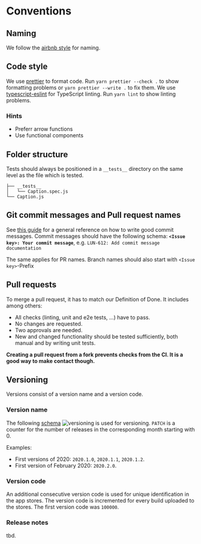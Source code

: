 # Conventions

## Naming

We follow the [airbnb style](https://github.com/airbnb/javascript/tree/master/react) for naming.

## Code style

We use [prettier](https://prettier.io) to format code. Run `yarn prettier --check .` to show formatting problems or `yarn prettier --write .` to fix them.
We use [typescript-eslint](https://github.com/typescript-eslint/typescript-eslint) for TypeScript linting. Run `yarn lint` to show linting problems.

### Hints

- Preferr arrow functions
- Use functional components

## Folder structure

Tests should always be positioned in a `__tests__` directory on the same level as the file which is tested.

```
├── __tests__
│   └── Caption.spec.js
└── Caption.js
```

## Git commit messages and Pull request names

See [this guide](https://github.com/erlang/otp/wiki/Writing-good-commit-messages) for a general reference on how to write
good commit messages.
Commit messages should have the following schema:
**`<Issue key>: Your commit message`**, e.g. `LUN-612: Add commit message documentation`

The same applies for PR names. Branch names should also start with `<Issue key>`-Prefix

## Pull requests

To merge a pull request, it has to match our Definition of Done. It includes among others:

- All checks (linting, unit and e2e tests, ...) have to pass.
- No changes are requested.
- Two approvals are needed.
- New and changed functionality should be tested sufficiently, both manual and by writing unit tests.

**Creating a pull request from a fork prevents checks from the CI. It is a good way to make contact though.**

## Versioning

Versions consist of a version name and a version code.

### Version name

The following [schema](https://calver.org/) ![versioning](https://img.shields.io/badge/calver-YYYY.MM.PATCH-22bfda.svg) is used for versioning.
`PATCH` is a counter for the number of releases in the corresponding month starting with 0.

Examples:

- First versions of 2020: `2020.1.0`, `2020.1.1`, `2020.1.2`.
- First version of February 2020: `2020.2.0`.

### Version code

An additional consecutive version code is used for unique identification in the app stores.
The version code is incremented for every build uploaded to the stores.
The first version code was `100000`.

### Release notes

tbd.
